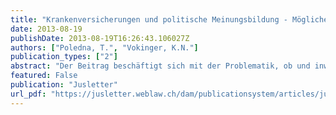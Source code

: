```yaml
---
title: "Krankenversicherungen und politische Meinungsbildung - Mögliches und Unmögliches"
date: 2013-08-19
publishDate: 2013-08-19T16:26:43.106027Z
authors: ["Poledna, T.", "Vokinger, K.N."] 
publication_types: ["2"]
abstract: "Der Beitrag beschäftigt sich mit der Problematik, ob und inwiefern sich die Krankenversicherer und deren Verbände im Abstimmungskampf engagieren dürfen. Welche Informationsmittel sind zulässig? Inwiefern dürfen finanzielle Mittel aus den Krankenversicherungen für den Abstimmungskampf verwendet werden? Wie ist die Rechtslage, wenn die Existenz der entsprechenden privaten Institution auf dem Spiel steht? Im Sinne eines integrativen und ganzheitlichen Rechtsverständnisses diskutieren die Autoren kritisch Mögliches und Unmögliches."
featured: False
publication: "Jusletter"
url_pdf: "https://jusletter.weblaw.ch/dam/publicationsystem/articles/jusletter/Jusletter/2013/19.%20August%202013/5961ffbb-027c-4bbc-b390-45f175003a0f/pdf_de.pdf"
---
```


